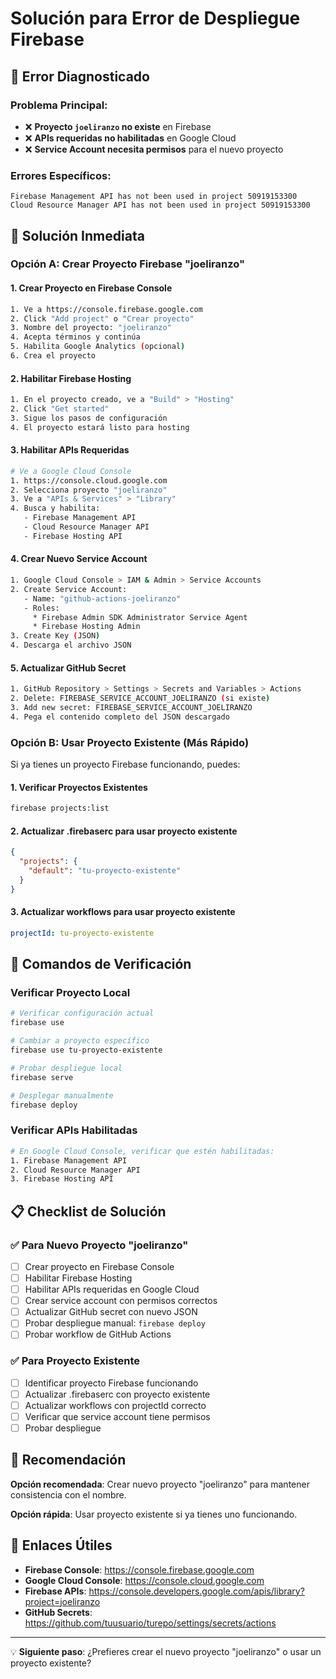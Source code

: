 # Solución para Error de Despliegue Firebase

## 🚨 Error Diagnosticado

### Problema Principal:
- ❌ **Proyecto `joeliranzo` no existe** en Firebase
- ❌ **APIs requeridas no habilitadas** en Google Cloud
- ❌ **Service Account necesita permisos** para el nuevo proyecto

### Errores Específicos:
```
Firebase Management API has not been used in project 50919153300
Cloud Resource Manager API has not been used in project 50919153300
```

## 🔧 Solución Inmediata

### Opción A: Crear Proyecto Firebase "joeliranzo"

#### 1. Crear Proyecto en Firebase Console
```bash
1. Ve a https://console.firebase.google.com
2. Click "Add project" o "Crear proyecto"
3. Nombre del proyecto: "joeliranzo"
4. Acepta términos y continúa
5. Habilita Google Analytics (opcional)
6. Crea el proyecto
```

#### 2. Habilitar Firebase Hosting
```bash
1. En el proyecto creado, ve a "Build" > "Hosting"
2. Click "Get started"
3. Sigue los pasos de configuración
4. El proyecto estará listo para hosting
```

#### 3. Habilitar APIs Requeridas
```bash
# Ve a Google Cloud Console
1. https://console.cloud.google.com
2. Selecciona proyecto "joeliranzo"
3. Ve a "APIs & Services" > "Library"
4. Busca y habilita:
   - Firebase Management API
   - Cloud Resource Manager API
   - Firebase Hosting API
```

#### 4. Crear Nuevo Service Account
```bash
1. Google Cloud Console > IAM & Admin > Service Accounts
2. Create Service Account:
   - Name: "github-actions-joeliranzo"
   - Roles: 
     * Firebase Admin SDK Administrator Service Agent
     * Firebase Hosting Admin
3. Create Key (JSON)
4. Descarga el archivo JSON
```

#### 5. Actualizar GitHub Secret
```bash
1. GitHub Repository > Settings > Secrets and Variables > Actions
2. Delete: FIREBASE_SERVICE_ACCOUNT_JOELIRANZO (si existe)
3. Add new secret: FIREBASE_SERVICE_ACCOUNT_JOELIRANZO
4. Pega el contenido completo del JSON descargado
```

### Opción B: Usar Proyecto Existente (Más Rápido)

Si ya tienes un proyecto Firebase funcionando, puedes:

#### 1. Verificar Proyectos Existentes
```bash
firebase projects:list
```

#### 2. Actualizar .firebaserc para usar proyecto existente
```json
{
  "projects": {
    "default": "tu-proyecto-existente"
  }
}
```

#### 3. Actualizar workflows para usar proyecto existente
```yaml
projectId: tu-proyecto-existente
```

## 🚀 Comandos de Verificación

### Verificar Proyecto Local
```bash
# Verificar configuración actual
firebase use

# Cambiar a proyecto específico
firebase use tu-proyecto-existente

# Probar despliegue local
firebase serve

# Desplegar manualmente
firebase deploy
```

### Verificar APIs Habilitadas
```bash
# En Google Cloud Console, verificar que estén habilitadas:
1. Firebase Management API
2. Cloud Resource Manager API  
3. Firebase Hosting API
```

## 📋 Checklist de Solución

### ✅ Para Nuevo Proyecto "joeliranzo"
- [ ] Crear proyecto en Firebase Console
- [ ] Habilitar Firebase Hosting
- [ ] Habilitar APIs requeridas en Google Cloud
- [ ] Crear service account con permisos correctos
- [ ] Actualizar GitHub secret con nuevo JSON
- [ ] Probar despliegue manual: `firebase deploy`
- [ ] Probar workflow de GitHub Actions

### ✅ Para Proyecto Existente
- [ ] Identificar proyecto Firebase funcionando
- [ ] Actualizar .firebaserc con proyecto existente
- [ ] Actualizar workflows con projectId correcto
- [ ] Verificar que service account tiene permisos
- [ ] Probar despliegue

## 🎯 Recomendación

**Opción recomendada**: Crear nuevo proyecto "joeliranzo" para mantener consistencia con el nombre.

**Opción rápida**: Usar proyecto existente si ya tienes uno funcionando.

## 🔗 Enlaces Útiles

- **Firebase Console**: https://console.firebase.google.com
- **Google Cloud Console**: https://console.cloud.google.com
- **Firebase APIs**: https://console.developers.google.com/apis/library?project=joeliranzo
- **GitHub Secrets**: https://github.com/tuusuario/turepo/settings/secrets/actions

---

💡 **Siguiente paso**: ¿Prefieres crear el nuevo proyecto "joeliranzo" o usar un proyecto existente?

